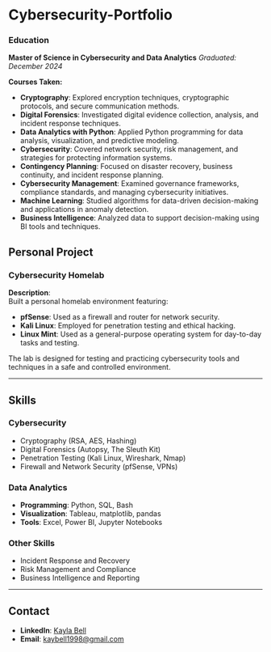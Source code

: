 # Cybersecurity-Portfolio

### Education

**Master of Science in Cybersecurity and Data Analytics**
*Graduated: December 2024*

**Courses Taken:** 
- **Cryptography**: Explored encryption techniques, cryptographic protocols, and secure communication methods.  
- **Digital Forensics**: Investigated digital evidence collection, analysis, and incident response techniques.  
- **Data Analytics with Python**: Applied Python programming for data analysis, visualization, and predictive modeling.  
- **Cybersecurity**: Covered network security, risk management, and strategies for protecting information systems.  
- **Contingency Planning**: Focused on disaster recovery, business continuity, and incident response planning.  
- **Cybersecurity Management**: Examined governance frameworks, compliance standards, and managing cybersecurity initiatives.  
- **Machine Learning**: Studied algorithms for data-driven decision-making and applications in anomaly detection.  
- **Business Intelligence**: Analyzed data to support decision-making using BI tools and techniques.

## Personal Project

### Cybersecurity Homelab
**Description**:  
Built a personal homelab environment featuring:
- **pfSense**: Used as a firewall and router for network security.
- **Kali Linux**: Employed for penetration testing and ethical hacking.
- **Linux Mint**: Used as a general-purpose operating system for day-to-day tasks and testing.

The lab is designed for testing and practicing cybersecurity tools and techniques in a safe and controlled environment.

---

## Skills

### Cybersecurity
- Cryptography (RSA, AES, Hashing)
- Digital Forensics (Autopsy, The Sleuth Kit)
- Penetration Testing (Kali Linux, Wireshark, Nmap)
- Firewall and Network Security (pfSense, VPNs)

### Data Analytics
- **Programming**: Python, SQL, Bash
- **Visualization**: Tableau, matplotlib, pandas
- **Tools**: Excel, Power BI, Jupyter Notebooks

### Other Skills
- Incident Response and Recovery
- Risk Management and Compliance
- Business Intelligence and Reporting

---

## Contact

- **LinkedIn**: [Kayla Bell](https://www.linkedin.com/in/kayla--bell/)
- **Email**: [kaybell1998@gmail.com](mailto:kaybell1998@gmail.com)
 
